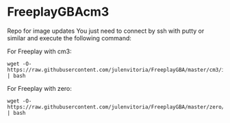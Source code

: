 # FreeplayGBAcm3
Repo for image updates
You just need to connect by ssh with putty or similar and execute the following command:

For Freeplay with cm3:

    wget -O- https://raw.githubusercontent.com/julenvitoria/FreeplayGBA/master/cm3/install.sh | bash

For Freeplay with zero:

    wget -O- https://raw.githubusercontent.com/julenvitoria/FreeplayGBA/master/zero/install.sh | bash
